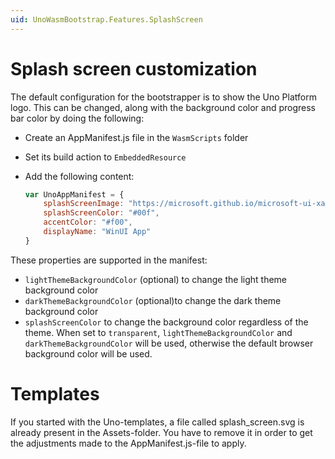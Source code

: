 ```yaml
---
uid: UnoWasmBootstrap.Features.SplashScreen
---
```


# Splash screen customization

The default configuration for the bootstrapper is to show the Uno Platform logo. This can be changed, along with the background color and progress bar color by doing the following:

- Create an AppManifest.js file in the `WasmScripts` folder
- Set its build action to `EmbeddedResource`
- Add the following content:

  ```javascript
  var UnoAppManifest = {
      splashScreenImage: "https://microsoft.github.io/microsoft-ui-xaml/img/winui-logo.png",
      splashScreenColor: "#00f",
      accentColor: "#f00",
      displayName: "WinUI App"
  }
  ```

These properties are supported in the manifest:

- `lightThemeBackgroundColor` (optional) to change the light theme background color
- `darkThemeBackgroundColor` (optional)to change the dark theme background color
- `splashScreenColor` to change the background color regardless of the theme. When set to `transparent`, `lightThemeBackgroundColor` and `darkThemeBackgroundColor` will be used, otherwise the default browser background color will be used.

# Templates
If you started with the Uno-templates, a file called splash_screen.svg is already present in the Assets-folder. You have to remove it in order to get the adjustments made to the AppManifest.js-file to apply.
